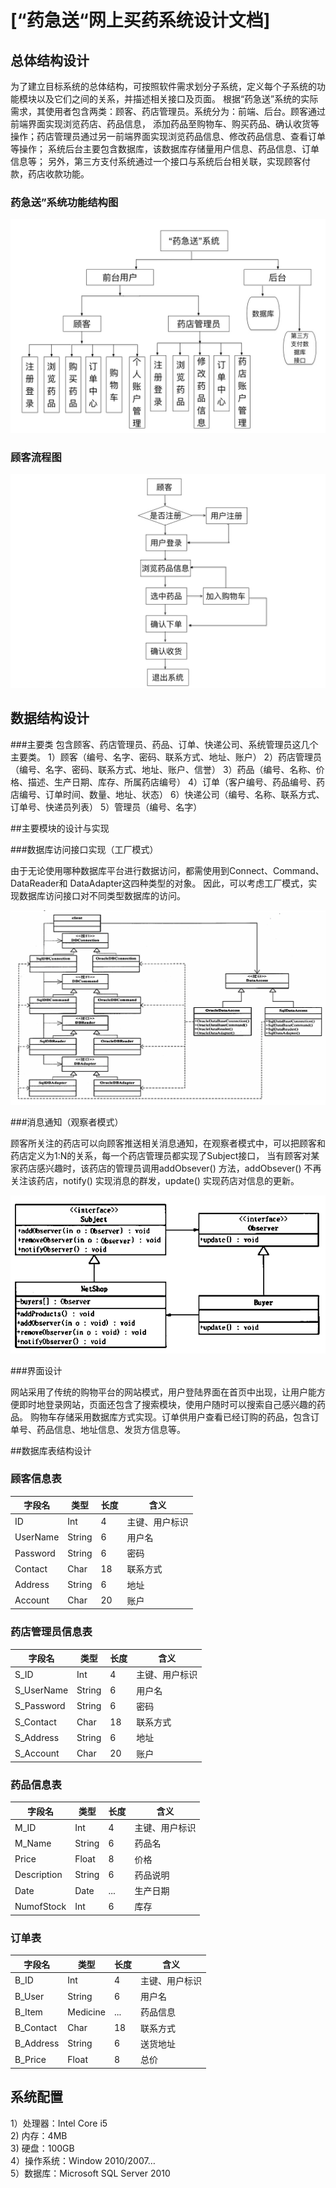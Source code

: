 # [“药急送“网上买药系统设计文档]

## 总体结构设计

为了建立目标系统的总体结构，可按照软件需求划分子系统，定义每个子系统的功能模块以及它们之间的关系，并描述相关接口及页面。
根据“药急送”系统的实际需求，其使用者包含两类：顾客、药店管理员。系统分为：前端、后台。顾客通过前端界面实现浏览药店、药品信息，
添加药品至购物车、购买药品、确认收货等操作；药店管理员通过另一前端界面实现浏览药品信息、修改药品信息、查看订单等操作；
系统后台主要包含数据库，该数据库存储量用户信息、药品信息、订单信息等；
另外，第三方支付系统通过一个接口与系统后台相关联，实现顾客付款，药店收款功能。

### 药急送”系统功能结构图

![image](https://github.com/SunflowerPKU/OO/blob/master/pic/系统功能结构图.jpg)

### 顾客流程图

![image](https://github.com/SunflowerPKU/OO/blob/master/pic/顾客流程图.jpg)

## 数据结构设计

###主要类
包含顾客、药店管理员、药品、订单、快递公司、系统管理员这几个主要类。
1）顾客（编号、名字、密码、联系方式、地址、账户）
2）药店管理员（编号、名字、密码、联系方式、地址、账户、信誉）
3）药品（编号、名称、价格、描述、生产日期、库存、所属药店编号）
4）订单（客户编号、药品编号、药店编号、订单时间、数量、地址、状态）
6）快递公司（编号、名称、联系方式、订单号、快递员列表）
5）管理员（编号、名字）

##主要模块的设计与实现

###数据库访问接口实现（工厂模式）

由于无论使用哪种数据库平台进行数据访问，都需使用到Connect、Command、DataReader和 DataAdapter这四种类型的对象。
因此，可以考虑工厂模式，实现数据库访问接口对不同类型数据库的访问。

![image](https://github.com/SunflowerPKU/OO/blob/master/pic/工厂模式.png)

###消息通知（观察者模式）

顾客所关注的药店可以向顾客推送相关消息通知，在观察者模式中，可以把顾客和药店定义为1:N的关系，每一个药店管理员都实现了Subject接口，
当有顾客对某家药店感兴趣时，该药店的管理员调用addObsever() 方法，addObsever() 不再关注该药店，notify() 实现消息的群发，update() 实现药店对信息的更新。

![image](https://github.com/SunflowerPKU/OO/blob/master/pic/观察者模式.png)

###界面设计

网站采用了传统的购物平台的网站模式，用户登陆界面在首页中出现，让用户能方便即时地登录网站，页面还包含了搜索模块，使用户随时可以搜索自己感兴趣的药品。
购物车存储采用数据库方式实现。订单供用户查看已经订购的药品，包含订单号、药品信息、地址信息、发货方信息等。

##数据库表结构设计

### 顾客信息表

| 字段名  | 类型  | 长度 |含义 |
| ----- | ------|-------|------- |
| ID  | Int | 4 | 主键、用户标识 |
| UserName  | String | 6 | 用户名 |
| Password  | String | 6 | 密码 |
| Contact  | Char | 18 | 联系方式 |
| Address  | String | 6 | 地址 |
| Account  | Char | 20 | 账户 |                

### 药店管理员信息表

| 字段名  | 类型  | 长度 |含义 |
| ----- | ------|-------|------- |
| S_ID  | Int | 4 | 主键、用户标识 |
| S_UserName  | String | 6 | 用户名 |
| S_Password  | String | 6 | 密码 |
| S_Contact  | Char | 18 | 联系方式 |
| S_Address  | String | 6 | 地址 |
| S_Account  | Char | 20 | 账户 |                

### 药品信息表

| 字段名  | 类型  | 长度 |含义 |
| ----- | ------|-------|------- |
| M_ID  | Int | 4 | 主键、用户标识 |
| M_Name  | String | 6 | 药品名 |
| Price  | Float | 8 | 价格 |
| Description  | String | 6 | 药品说明 |
| Date  | Date | ... | 生产日期 |
| NumofStock  | Int | 6 | 库存 |    

### 订单表

| 字段名  | 类型  | 长度 |含义 |
| ----- | ------|-------|------- |
| B_ID  | Int | 4 | 主键、用户标识 |
| B_User  | String | 6 | 用户名 |
| B_Item  | Medicine | ... | 药品信息 |
| B_Contact  | Char | 18 | 联系方式 |
| B_Address  | String | 6 | 送货地址 |
| B_Price  | Float | 8 | 总价 |  


## 系统配置

1）处理器：Intel Core i5  
2) 内存：4MB  
3) 硬盘：100GB  
4）操作系统：Window 2010/2007…  
5）数据库：Microsoft SQL Server 2010

